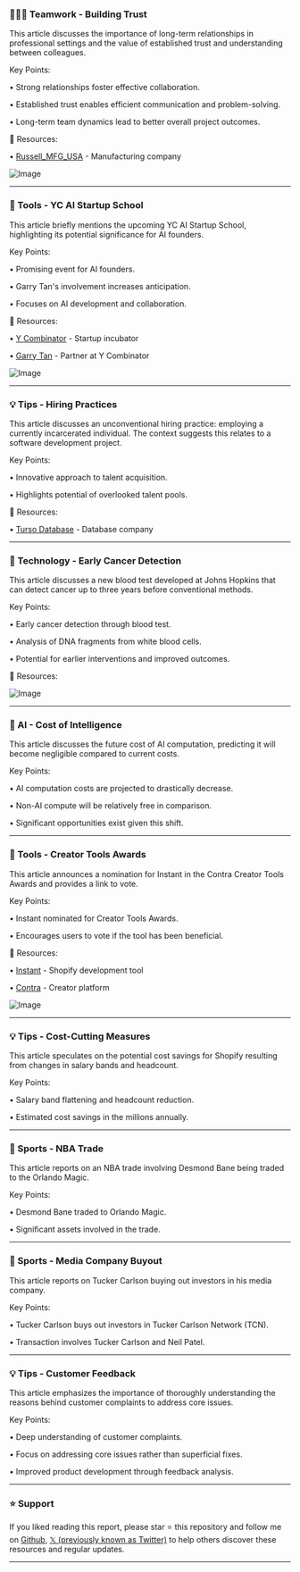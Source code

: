 ### 🧑‍🤝‍🧑 Teamwork - Building Trust

This article discusses the importance of long-term relationships in professional settings and the value of established trust and understanding between colleagues.

Key Points:

•  Strong relationships foster effective collaboration.


•  Established trust enables efficient communication and problem-solving.


•  Long-term team dynamics lead to better overall project outcomes.


🔗 Resources:

• [Russell_MFG_USA](https://x.com/Russell_MFG_USA) - Manufacturing company


![Image](https://pbs.twimg.com/amplify_video_thumb/1934419100979302400/img/PUMN92IZ43-k8nya.jpg)


---
### 🚀 Tools - YC AI Startup School

This article briefly mentions the upcoming YC AI Startup School, highlighting its potential significance for AI founders.

Key Points:

•  Promising event for AI founders.


•  Garry Tan's involvement increases anticipation.


•  Focuses on AI development and collaboration.



🔗 Resources:

• [Y Combinator](https://x.com/ycombinator) - Startup incubator


• [Garry Tan](https://x.com/garrytan) - Partner at Y Combinator


![Image](https://pbs.twimg.com/media/GtlKFZwa0AMqf7t?format=jpg&name=small)


---
### 💡 Tips - Hiring Practices

This article discusses an unconventional hiring practice: employing a currently incarcerated individual.  The context suggests this relates to a software development project.

Key Points:

•  Innovative approach to talent acquisition.


•  Highlights potential of overlooked talent pools.



🔗 Resources:

• [Turso Database](https://x.com/tursodatabase) - Database company


---
### 🤖 Technology - Early Cancer Detection

This article discusses a new blood test developed at Johns Hopkins that can detect cancer up to three years before conventional methods.

Key Points:

• Early cancer detection through blood test.


• Analysis of DNA fragments from white blood cells.


• Potential for earlier interventions and improved outcomes.



🔗 Resources:

![Image](https://pbs.twimg.com/media/GtkJVjxXIAANecR?format=png&name=small)


---
### 🤖 AI - Cost of Intelligence

This article discusses the future cost of AI computation, predicting it will become negligible compared to current costs.

Key Points:

•  AI computation costs are projected to drastically decrease.


•  Non-AI compute will be relatively free in comparison.


•  Significant opportunities exist given this shift.


---
### 🚀 Tools - Creator Tools Awards

This article announces a nomination for Instant in the Contra Creator Tools Awards and provides a link to vote.

Key Points:

•  Instant nominated for Creator Tools Awards.


•  Encourages users to vote if the tool has been beneficial.



🔗 Resources:

• [Instant](https://x.com/InstantHQ) - Shopify development tool


• [Contra](https://x.com/contra) - Creator platform


![Image](https://pbs.twimg.com/media/GtkfVEHXoAApHN1?format=jpg&name=small)


---
### 💡 Tips - Cost-Cutting Measures

This article speculates on the potential cost savings for Shopify resulting from changes in salary bands and headcount.

Key Points:

•  Salary band flattening and headcount reduction.


•  Estimated cost savings in the millions annually.



---
### 🏀 Sports - NBA Trade

This article reports on an NBA trade involving Desmond Bane being traded to the Orlando Magic.

Key Points:

•  Desmond Bane traded to Orlando Magic.


•  Significant assets involved in the trade.



---
### 🏀 Sports - Media Company Buyout

This article reports on Tucker Carlson buying out investors in his media company.

Key Points:

•  Tucker Carlson buys out investors in Tucker Carlson Network (TCN).


•  Transaction involves Tucker Carlson and Neil Patel.



---
### 💡 Tips - Customer Feedback

This article emphasizes the importance of thoroughly understanding the reasons behind customer complaints to address core issues.

Key Points:

•  Deep understanding of customer complaints.


•  Focus on addressing core issues rather than superficial fixes.


•  Improved product development through feedback analysis.


---

### ⭐️ Support

If you liked reading this report, please star ⭐️ this repository and follow me on [Github](https://github.com/Drix10), [𝕏 (previously known as Twitter)](https://x.com/DRIX_10_) to help others discover these resources and regular updates.

---
